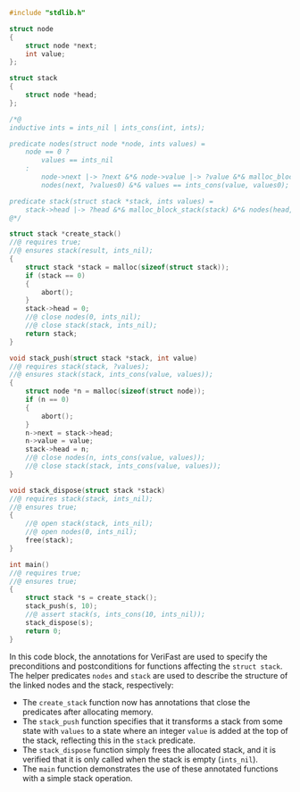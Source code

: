 ```c
#include "stdlib.h"

struct node
{
    struct node *next;
    int value;
};

struct stack
{
    struct node *head;
};

/*@
inductive ints = ints_nil | ints_cons(int, ints);

predicate nodes(struct node *node, ints values) =
    node == 0 ?
        values == ints_nil
    :
        node->next |-> ?next &*& node->value |-> ?value &*& malloc_block_node(node) &*&
        nodes(next, ?values0) &*& values == ints_cons(value, values0);

predicate stack(struct stack *stack, ints values) =
    stack->head |-> ?head &*& malloc_block_stack(stack) &*& nodes(head, values);
@*/

struct stack *create_stack()
//@ requires true;
//@ ensures stack(result, ints_nil);
{
    struct stack *stack = malloc(sizeof(struct stack));
    if (stack == 0)
    {
        abort();
    }
    stack->head = 0;
    //@ close nodes(0, ints_nil);
    //@ close stack(stack, ints_nil);
    return stack;
}

void stack_push(struct stack *stack, int value)
//@ requires stack(stack, ?values);
//@ ensures stack(stack, ints_cons(value, values));
{
    struct node *n = malloc(sizeof(struct node));
    if (n == 0)
    {
        abort();
    }
    n->next = stack->head;
    n->value = value;
    stack->head = n;
    //@ close nodes(n, ints_cons(value, values));
    //@ close stack(stack, ints_cons(value, values));
}

void stack_dispose(struct stack *stack)
//@ requires stack(stack, ints_nil);
//@ ensures true;
{
    //@ open stack(stack, ints_nil);
    //@ open nodes(0, ints_nil);
    free(stack);
}

int main()
//@ requires true;
//@ ensures true;
{
    struct stack *s = create_stack();
    stack_push(s, 10);
    //@ assert stack(s, ints_cons(10, ints_nil));
    stack_dispose(s);
    return 0;
}
```

In this code block, the annotations for VeriFast are used to specify the preconditions and postconditions for functions affecting the `struct stack`. The helper predicates `nodes` and `stack` are used to describe the structure of the linked nodes and the stack, respectively:

- The `create_stack` function now has annotations that close the predicates after allocating memory.
- The `stack_push` function specifies that it transforms a stack from some state with `values` to a state where an integer `value` is added at the top of the stack, reflecting this in the `stack` predicate.
- The `stack_dispose` function simply frees the allocated stack, and it is verified that it is only called when the stack is empty (`ints_nil`).
- The `main` function demonstrates the use of these annotated functions with a simple stack operation.
